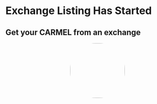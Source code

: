 # Exchange Listing Has Started

## Get your CARMEL from an exchange

<div style='width: 100%; text-align: center'>
  <img src='/assets/tokens.png' style='width: 150px; border-radius: 70px;'>
</div>
